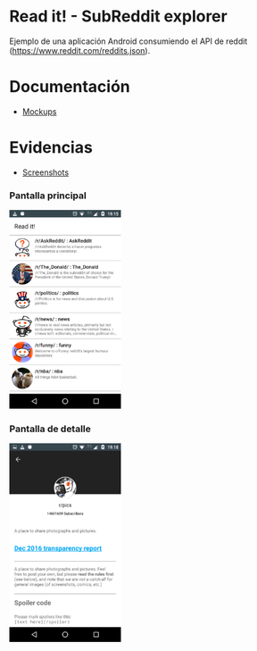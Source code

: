 # Read it! - SubReddit explorer

Ejemplo de una aplicación Android consumiendo el API de reddit (https://www.reddit.com/reddits.json).

# Documentación

* [Mockups](./Mockups/Reddit.pdf)

# Evidencias

* [Screenshots](./Screenshots)

### Pantalla principal 

<img src="./Screenshots/subreddit_list.png" data-canonical-src="./Screenshots/subreddit_list.png" width="200"  />

### Pantalla de detalle 

<img src="./Screenshots/subreddit_details_2.png" data-canonical-src="./Screenshots/subreddit_details_2.png" width="200"  />
